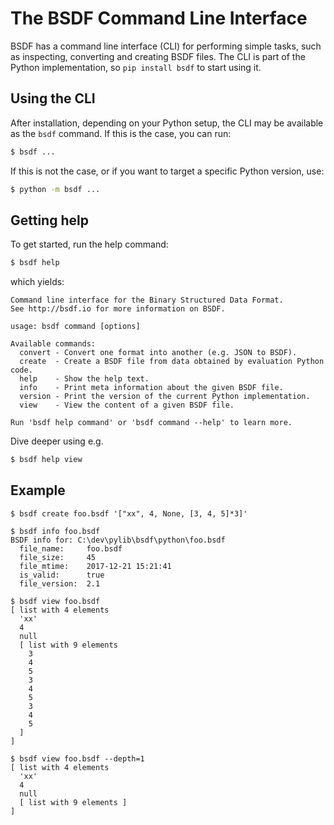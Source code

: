 # The BSDF Command Line Interface

BSDF has a command line interface (CLI) for performing simple tasks, such as
inspecting, converting and creating BSDF files. The CLI is part of the
Python implementation, so `pip install bsdf` to start using it.

## Using the CLI

After installation, depending on your Python setup, the CLI may be
available as the `bsdf` command. If this is the case, you can run:
```bash
$ bsdf ...
```

If this is not the case, or if you want to target a specific Python version,
use:

```bash
$ python -m bsdf ...
```

## Getting help

To get started, run the help command:

```bash
$ bsdf help
```

which yields:

```
Command line interface for the Binary Structured Data Format.
See http://bsdf.io for more information on BSDF.

usage: bsdf command [options]

Available commands:
  convert - Convert one format into another (e.g. JSON to BSDF).
  create  - Create a BSDF file from data obtained by evaluation Python code.
  help    - Show the help text.
  info    - Print meta information about the given BSDF file.
  version - Print the version of the current Python implementation.
  view    - View the content of a given BSDF file.

Run 'bsdf help command' or 'bsdf command --help' to learn more.
```

Dive deeper using e.g.
```bash
$ bsdf help view
```

## Example

```
$ bsdf create foo.bsdf '["xx", 4, None, [3, 4, 5]*3]'
```

```
$ bsdf info foo.bsdf
BSDF info for: C:\dev\pylib\bsdf\python\foo.bsdf
  file_name:     foo.bsdf
  file_size:     45
  file_mtime:    2017-12-21 15:21:41
  is_valid:      true
  file_version:  2.1
```

```
$ bsdf view foo.bsdf
[ list with 4 elements
  'xx'
  4
  null
  [ list with 9 elements
    3
    4
    5
    3
    4
    5
    3
    4
    5
  ]
]
```

```
$ bsdf view foo.bsdf --depth=1
[ list with 4 elements
  'xx'
  4
  null
  [ list with 9 elements ]
]
```
